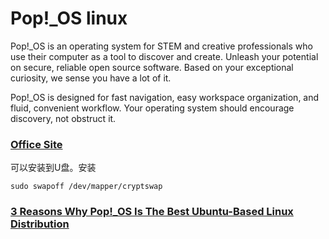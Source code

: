 # Pop!_OS linux


Pop!_OS is an operating system for STEM and creative professionals who use their computer as a tool to discover and create. Unleash your potential on secure, reliable open source software. Based on your exceptional curiosity, we sense you have a lot of it.

Pop!_OS is designed for fast navigation, easy workspace organization, and fluid, convenient workflow. Your operating system should encourage discovery, not obstruct it.


### [Office Site](https://pop.system76.com/)

可以安装到U盘。安装

    sudo swapoff /dev/mapper/cryptswap

### [3 Reasons Why Pop!_OS Is The Best Ubuntu-Based Linux Distribution](https://www.forbes.com/sites/jasonevangelho/2020/01/24/3-reasons-why-pop-os-is-the-perfect-choice-for-linux-gamers/#5f7b5ddf6096)

